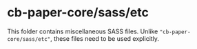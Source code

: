 # cb-paper-core/sass/etc

This folder contains miscellaneous SASS files. Unlike `"cb-paper-core/sass/etc"`, these files
need to be used explicitly.
